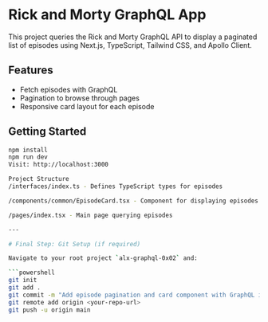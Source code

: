 # Rick and Morty GraphQL App

This project queries the Rick and Morty GraphQL API to display a paginated list of episodes using Next.js, TypeScript, Tailwind CSS, and Apollo Client.

## Features

- Fetch episodes with GraphQL
- Pagination to browse through pages
- Responsive card layout for each episode

## Getting Started

```bash
npm install
npm run dev
Visit: http://localhost:3000

Project Structure
/interfaces/index.ts - Defines TypeScript types for episodes

/components/common/EpisodeCard.tsx - Component for displaying episodes

/pages/index.tsx - Main page querying episodes

---

# Final Step: Git Setup (if required)

Navigate to your root project `alx-graphql-0x02` and:

```powershell
git init
git add .
git commit -m "Add episode pagination and card component with GraphQL integration"
git remote add origin <your-repo-url>
git push -u origin main
